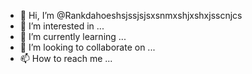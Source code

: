 - 👋 Hi, I’m @Rankdahoeshsjssjsjsxsnmxshjxshxjsscnjcs
- 👀 I’m interested in ...
- 🌱 I’m currently learning ...
- 💞️ I’m looking to collaborate on ...
- 📫 How to reach me ...

<!---
Rankdahoeshsjssjsjsxsnmxshjxshxjsscnjcs/Rankdahoeshsjssjsjsxsnmxshjxshxjsscnjcs is a ✨ special ✨ repository because its `README.md` (this file) appears on your GitHub profile.
You can click the Preview link to take a look at your changes.
--->
